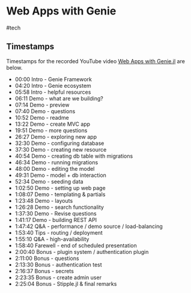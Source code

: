 # Web Apps with Genie

#tech

## Timestamps

Timestamps for the recorded YouTube video
[Web Apps with Genie.jl](https://www.youtube.com/watch?v=0DizdxCSNms)
are below.

- 00:00 Intro - Genie Framework
- 04:20 Intro - Genie ecosystem
- 05:58 Intro - helpful resources
- 06:11 Demo - what are we building?
- 07:14 Demo - preview
- 07:40 Demo - questions
- 10:52 Demo - readme
- 13:22 Demo - create MVC app
- 19:51 Demo - more questions
- 26:27 Demo - exploring new app
- 32:30 Demo - configuring database
- 37:30 Demo - creating new resource
- 40:54 Demo - creating db table with migrations
- 46:34 Demo - running migrations
- 48:00 Demo - editing the model
- 49:31 Demo - model + db interaction
- 52:34 Demo - seeding data
- 1:02:50 Demo - setting up web page
- 1:08:07 Demo - templating & partials
- 1:23:48 Demo - layouts
- 1:26:28 Demo - search functionality
- 1:37:30 Demo - Revise questions
- 1:41:17 Demo - building REST API
- 1:47:42 Q&A - performance / demo source / load-balancing
- 1:53:40 Tips - routing / deployment
- 1:55:10 Q&A - high-availability
- 1:58:40 Farewell - end of scheduled presentation
- 2:00:40 Bonus - plugin system / authentication plugin
- 2:11:00 Bonus - questions
- 2:13:30 Bonus - authentication test
- 2:16:37 Bonus - secrets
- 2:23:35 Bonus - create admin user
- 2:25:04 Bonus - Stipple.jl & final remarks

